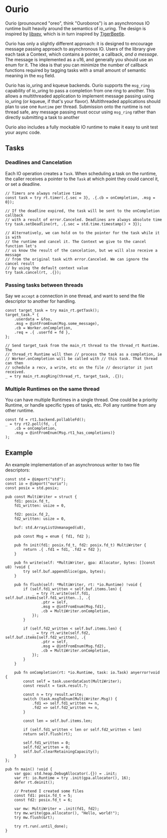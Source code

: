 # Ourio

Ourio (prounounced "oreo", think "Ouroboros") is an asynchronous IO runtime
built heavily around the semantics of io_uring. The design is inspired by
[libxev](https://github.com/mitchellh/libxev), which is in turn inspired by
[TigerBeetle](https://github.com/tigerbeetle/tigerbeetle).

Ourio has only a slightly different approach: it is designed to encourage
message passing approach to asynchronous IO. Users of the library give each task
a Context, which contains a pointer, a callback, *and a message*. The message is
implemented as a u16, and generally you should use an enum for it. The idea is
that you can minimize the number of callback functions required by tagging tasks
with a small amount of semantic meaning in the `msg` field.

Ourio has io_uring and kqueue backends. Ourio supports the `msg_ring`
capability of io_uring to pass a completion from one ring to another. This
allows a multithreaded application to implement message passing using io_uring
(or kqueue, if that's your flavor). Multithreaded applications should plan to
use one `Runtime` per thread. Submission onto the runtime is not thread safe,
any message passing must occur using `msg_ring` rather than directly submitting
a task to another

Ourio also includes a fully mockable IO runtime to make it easy to unit test
your async code.

## Tasks

### Deadlines and Cancelation

Each IO operation creates a `Task`. When scheduling a task on the runtime, the
caller receives a pointer to the `Task` at which point they could cancel it, or
set a deadline.

```zig
// Timers are always relative time
const task = try rt.timer(.{.sec = 3}, .{.cb = onCompletion, .msg = 0});

// If the deadline expired, the task will be sent to the onCompletion callback
// with a result of error.Canceled. Deadlines are always absolute time
try task.setDeadline(rt, .{.sec = std.time.timestamp() + 3});

// Alternatively, we can hold on to the pointer for the task while it is with
// the runtime and cancel it. The Context we give to the cancel function let's
// us know the result of the cancelation, but we will also receive a message
// from the original task with error.Canceled. We can ignore the cancel result
// by using the default context value
try task.cancel(rt, .{});
```

### Passing tasks between threads

Say we `accept` a connection in one thread, and want to send the file descriptor
to another for handling.

```zig
const target_task = try main_rt.getTask();
target_task.* {
    .userdata = &foo,
    .msg = @intFromEnum(Msg.some_message),
    .cb = Worker.onCompletion,
    .req = .{ .userfd = fd },
};

// Send target_task from the main_rt thread to the thread_rt Runtime. The
// thread_rt Runtime will then // process the task as a completion, ie
// Worker.onCompletion will be called with // this task. That thread can then
// schedule a recv, a write, etc on the file // descriptor it just received.
_ = try main_rt.msgRing(thread_rt, target_task, .{});
```

### Multiple Runtimes on the same thread

You can have multiple Runtimes in a single thread. One could be a priority
Runtime, or handle specific types of tasks, etc. Poll any runtime from any other
runtime.

```zig
const fd = rt1.backend.pollableFd();
_ = try rt2.poll(fd, .{
    .cb = onCompletion, 
    .msg = @intFromEnum(Msg.rt1_has_completions)}
);
```

## Example

An example implementation of an asynchronous writer to two file descriptors:

```zig
const std = @import("std");
const io = @import("ourio");
const posix = std.posix;

pub const MultiWriter = struct {
    fd1: posix.fd_t,
    fd1_written: usize = 0,

    fd2: posix.fd_2,
    fd2_written: usize = 0,

    buf: std.ArrayListUnmanaged(u8),

    pub const Msg = enum { fd1, fd2 };

    pub fn init(fd1: posix.fd_t, fd2: posix.fd_t) MultiWriter {
        return .{ .fd1 = fd1, .fd2 = fd2 };
    }

    pub fn write(self: *MultiWriter, gpa: Allocator, bytes: []const u8) !void {
        try self.buf.appendSlice(gpa, bytes);
    }

    pub fn flush(self: *MultiWriter, rt: *io.Runtime) !void {
        if (self.fd1_written < self.buf.items.len) {
            _ = try rt.write(self.fd1, self.buf.items[self.fd1_written..], .{
                .ptr = self,
                .msg = @intFromEnum(Msg.fd1),
                .cb = MultiWriter.onCompletion,
            });
        }

        if (self.fd2_written < self.buf.items.len) {
            _ = try rt.write(self.fd2, self.buf.items[self.fd2_written], .{
                .ptr = self,
                .msg = @intFromEnum(Msg.fd2),
                .cb = MultiWriter.onCompletion,
            });
        }
    }

    pub fn onCompletion(rt: *io.Runtime, task: io.Task) anyerror!void {
        const self = task.userdataCast(MultiWriter);
        const result = task.result.?;

        const n = try result.write;
        switch (task.msgToEnum(MultiWriter.Msg)) {
            .fd1 => self.fd1_written += n,
            .fd2 => self.fd2_written += n,
        }

        const len = self.buf.items.len;

        if (self.fd1_written < len or self.fd2_written < len) 
	    return self.flush(rt);

        self.fd1_written = 0;
        self.fd2_written = 0;
        self.buf.clearRetainingCapacity();
    }
};

pub fn main() !void {
    var gpa: std.heap.DebugAllocator(.{}) = .init;
    var rt: io.Runtime = try .init(gpa.allocator(), 16);
    defer rt.deinit();

    // Pretend I created some files
    const fd1: posix.fd_t = 5;
    const fd2: posix.fd_t = 6;

    var mw: MultiWriter = .init(fd1, fd2);
    try mw.write(gpa.allocator(), "Hello, world!");
    try mw.flush(&rt);

    try rt.run(.until_done);
}
```
